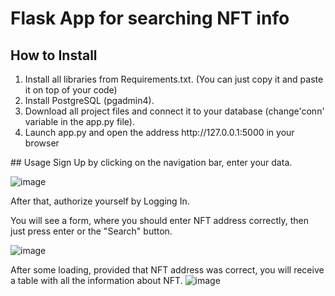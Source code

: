 
# Flask App for searching NFT info
## How to Install
<ol>
  <li> Install all libraries from Requirements.txt. (You can just copy it and paste it on top of your code)</li>
  <li> Install PostgreSQL (pgadmin4).</li>
  <li> Download all project files and connect it to your database (change'conn' variable in the app.py file).</li>
  <li> Launch app.py and open the address http://127.0.0.1:5000 in your browser</li>
</ol>
## Usage
Sign Up by clicking on the navigation bar, enter your data.

![image](https://user-images.githubusercontent.com/97873080/200347491-75f48b46-3c03-4bfd-bca4-822ee240cd4e.png)

After that, authorize yourself by Logging In.

You will see a form, where you should enter NFT address correctly, then just press enter or the "Search" button.

![image](https://user-images.githubusercontent.com/97873080/200348147-1a633da8-64e0-4a4a-81ed-f4e63274233e.png)

After some loading, provided that NFT address was correct, you will receive a table with all the information about NFT.
![image](https://user-images.githubusercontent.com/97873080/200348336-f8e1b3c8-8940-453f-aec8-515b26ac7fd3.png)
